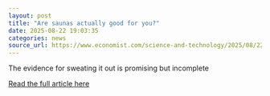```yaml
---
layout: post
title: "Are saunas actually good for you?"
date: 2025-08-22 19:03:35 
categories: news
source_url: https://www.economist.com/science-and-technology/2025/08/22/are-saunas-actually-good-for-you
---
```


The evidence for sweating it out is promising but incomplete

[Read the full article here](https://www.economist.com/science-and-technology/2025/08/22/are-saunas-actually-good-for-you)
